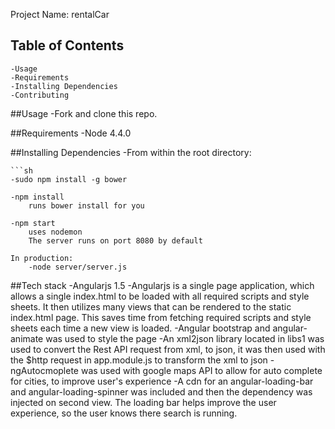 Project Name: rentalCar

## Table of Contents
	-Usage
	-Requirements
	-Installing Dependencies
	-Contributing

##Usage
	-Fork and clone this repo.

##Requirements
	-Node 4.4.0

##Installing Dependencies
	-From within the root directory:

	```sh
	-sudo npm install -g bower

	-npm install 
		runs bower install for you

	-npm start 
		uses nodemon
		The server runs on port 8080 by default

	In production: 
		-node server/server.js 

##Tech stack
	-Angularjs 1.5
	-Angularjs is a single page application, which allows a single index.html to be loaded with all required scripts and style sheets. It then utilizes many views that can be rendered to the static index.html page. This saves time from fetching required scripts and style sheets each time a new view is loaded.
	-Angular bootstrap and angular-animate was used to style the page
	-An xml2json library located in libs1 was used to convert the Rest API request from xml, to json, it was then used with the $http request in app.module.js to transform the xml to json
	-ngAutocmoplete was used with google maps API to allow for auto complete for cities, to improve user's experience
	-A cdn for an angular-loading-bar and angular-loading-spinner was included and then the dependency was injected on second view. The loading bar helps improve the user experience, so the user knows there search is running. 




